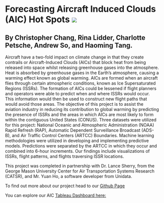# Forecasting Aircraft Induced Clouds (AIC) Hot Spots <img src= "https://github.com/rina635/partly_cloudy/blob/main/images/2601_cloud.png">

## By Christopher Chang, Rina Lidder, Charlotte Petsche, Andrew So, and Haoming Tang.

Aircraft have a two-fold impact on climate change in that they create contrails or Aircraft-Induced Clouds (AICs) that block heat from being released into space whilst releasing greenhouse gases into the atmosphere. Heat is absorbed by greenhouse gases in the Earth’s atmosphere, causing a warming effect known as global warming. AICs are formed when an aircraft flies through certain atmospheric conditions, known as Ice Supersaturated Regions (ISSRs). The formation of AICs could be lessened if flight planners and operators were able to predict when and where ISSRs would occur. This information would then be used to construct new flight paths that would avoid those areas. The objective of this project is to assist the aviation industry in reducing its contribution to global warming by predicting the presence of ISSRs and the areas in which AICs are most likely to form within the contiguous United States (CONUS).  Three datasets were utilized for this project: National Oceanic and Atmospheric Administration (NOAA) Rapid Refresh (RAP), Automatic Dependent Surveillance Broadcast (ADS-B), and Air Traffic Control Centers (ARTCC) Boundaries. Machine learning methodologies were utilized in developing and implementing predictive models. Predictions were separated by the ARTCC in which they occur and combined into 6-hour increments. Our findings include visualizations of ISSRs, flight patterns, and flights traversing ISSR locations. 

This project was completed in partnership with Dr. Lance Sherry, from the George Mason University Center for Air Transportation Systems Research (CATSR), and Mr. Yuan Ho, a software developer from Unidata.  

To find out more about our project head to our [Github Page](https://rina635.github.io/partly_cloudy)


You can explore our AIC [Tableau Dashboard here:](https://explore.dot.gov/views/ISSRMonthlyCellHoursPOST/MonthlyISSRCell-HoursbyARTCC?%3AshowAppBanner=false&%3Adisplay_count=n&%3AshowVizHome=n&%3Aorigin=viz_share_link&%3AisGuestRedirectFromVizportal=y&%3Aembed=y)


